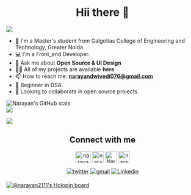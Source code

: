 <h1 align ="center">Hii there 👋 </h1>



<img src="https://komarev.com/ghpvc/?username=narayan2111&style=plastic"/>
<!--
**narayan2111/narayan2111** is a ✨ _special_ ✨ repository because its `README.md` (this file) appears on your GitHub profile.

Here's something about me:

<!--**- 🔭 I’m currently working on ...-->
- 🏫 I'm a Master's student from Galgotias College of Engineering and Technology, Greater Noida.
- 💻 I'm a Front_end Developer.
- 💬 Ask me about **Open Source & UI Design**
- 👨‍💻 All of my projects are available **here**
- 📫 How to reach me: **narayandwivedi076@gmail.com**
- 🌱 Beginner in DSA. 
- 👯 Looking to collaborate in open source projects.
<!-- 💬 Ask me about -->

![Narayan's GitHub stats](https://github-readme-stats.vercel.app/api?username=narayan2111&show_icons=true&theme=FFFFFF)</br>
![](https://github-readme-streak-stats.herokuapp.com/?user=narayan2111&theme=swift&hide_border=false&bg_color=FFFFFF)<br/>

![](https://github-readme-stats.vercel.app/api/top-langs/?username=narayan2111&theme=swift&hide_border=false&include_all_commits=true&count_private=false&layout=compact&bg_color=FFFFFF)


<h2 align="center" >Connect with me</h2>
<div align="center">
 
  <a href="https://codeforces.com/profile/narayan2111" target="blank"><img align="center" src="https://cdn.jsdelivr.net/npm/simple-icons@3.1.0/icons/codeforces.svg" alt="narayan2111" height="30" width="40" /></a>
<a href="https://www.hackerrank.com/narayandwivedi01" target="blank"><img align="center" src="https://upload.wikimedia.org/wikipedia/commons/6/65/HackerRank_logo.png" alt="narayan2111" height="30" width="30" /></a>
  <a href="https://auth.geeksforgeeks.org/user/narayandwivedi21" target="blank"><img align="center" src="https://img.icons8.com/color/480/GeeksforGeeks.png" alt="Narayan" height="30" width="30" /></a>
<a href="https://www.leetcode.com/narayan2111" target="blank"><img align="center" src="https://upload.wikimedia.org/wikipedia/commons/1/19/LeetCode_logo_black.png" alt="narayan" height="30" width="30" /></a>
</a>
</br>

<a href="https://twitter.com/Narayan80194026" target="_blank">
<img src=https://img.shields.io/badge/twitter-%2300acee.svg?&style=for-the-badge&logo=twitter&logoColor=white alt=twitter style="margin-bottom: 5px;" />
</a>
<a href="mailto:narayandwivedi076@gmail.com?hl=en" target="_blank">
<img src=https://img.shields.io/badge/gmail-%23DC493C.svg?&style=for-the-badge&logo=gmail&logoColor=white alt=gmail style="margin-bottom: 5px;" />
</a> 
<a href="https://www.linkedin.com/in/narayan2111/" target="_blank">
<img src=https://img.shields.io/badge/linkedin-%231E77B5.svg?&style=for-the-badge&logo=linkedin&logoColor=white alt=Linkedin style="margin-bottom: 5px;" />
</a>
</br>
</div>

<!-- 😄 Pronouns: ...--->
[![@narayan2111's Holopin board](https://holopin.io/api/user/board?user=narayan2111)](https://holopin.io/@narayan2111)

